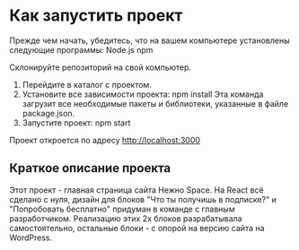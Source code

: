 # Как запустить проект
Прежде чем начать, убедитесь, что на вашем компьютере установлены следующие программы:
Node.js 
npm 

Склонируйте репозиторий на свой компьютер.
1. Перейдите в каталог с проектом.
2. Установите все зависимости проекта:
npm install
Эта команда загрузит все необходимые пакеты и библиотеки, указанные в файле package.json.
3. Запустите проект:
npm start

Проект откроется по адресу [http://localhost:3000](http://localhost:3000)

## Краткое описание проекта
Этот проект - главная страница сайта Нежно Space. 
На React всё сделано с нуля, дизайн для блоков "Что ты получишь в подписке?" и "Попробовать бесплатно" придуман в команде с главным разработчиком. Реализацию этих 2х блоков разрабатывала самостоятельно, остальные блоки - с опорой на версию сайта на WordPress.